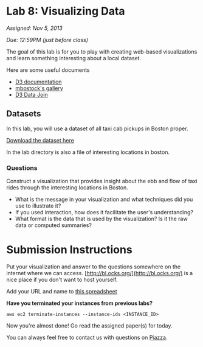 # Lab 8: Visualizing Data

*Assigned: Nov 5, 2013*

*Due:  12:59PM (just before class)*


The goal of this lab is for you to play with creating web-based
visualizations and learn something interesting about a local dataset.

Here are some useful documents

* [D3 documentation](https://github.com/mbostock/d3/wiki/API-Reference)
* [mbostock's gallery](https://github.com/mbostock/d3/wiki/API-Reference)
* [D3 Data Join](http://bost.ocks.org/mike/join/)


## Datasets

In this lab, you will use a dataset of all taxi cab pickups in Boston proper. 

[Download the dataset here](https://s3.amazonaws.com/mitbigdata/datasets/pickups_train.csv.gz)

In the lab directory is also a file of interesting locations in boston.


### Questions

Construct a visualization that provides insight about the ebb and flow of 
taxi rides through the interesting locations in Boston.

* What is the message in your visualization and what techniques did you use to illustrate it?
* If you used interaction, how does it facilitate the user's understanding?
* What format is the data that is used by the visualization?  Is it the raw data or computed summaries?

# Submission Instructions

Put your visualization and answer to the questions somewhere on the
internet where we can access.  [http://bl.ocks.org/](http://bl.ocks.org/)
is a nice place if you don't want to host yourself.

Add your URL and name to [this spreadsheet](https://docs.google.com/spreadsheet/ccc?key=0Amk2aHsGhWktdE5SeF9JVExScGxYVS1PbkpWTWRxYVE&usp=sharing)


**Have you terminated your instances from previous labs?**

	aws ec2 terminate-instances --instance-ids <INSTANCE_ID>


Now you're almost done!  Go read the assigned paper(s) for today.

You can always feel free to contact us with questions on [Piazza](https://piazza.com/class/hl6u4m7ft8n373).
